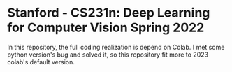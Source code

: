 # Stanford - CS231n: Deep Learning for Computer Vision Spring 2022
In this repository, the full coding realization is depend on Colab. I met some python version's bug and solved it, so this repository fit more to 2023 colab's default version.
